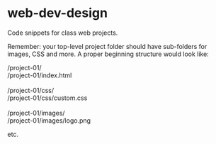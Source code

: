 # web-dev-design
Code snippets for class web projects.

Remember: your top-level project folder should have sub-folders for images, CSS and more. A proper beginning structure would look like:

/project-01/<br/>
/project-01/index.html<br/><br/>
/project-01/css/<br/>
/project-01/css/custom.css<br/><br/>
/project-01/images/<br/>
/project-01/images/logo.png

etc.
